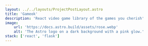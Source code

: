 ```yaml
---
layout: ../../layouts/ProjectPostLayout.astro
title: 'Gameok'
description: 'React video game library of the games you cherish'
image:
    url: 'https://docs.astro.build/assets/rose.webp'
    alt: 'The Astro logo on a dark background with a pink glow.'
stack: ['react', 'flask']
---
```

# 

